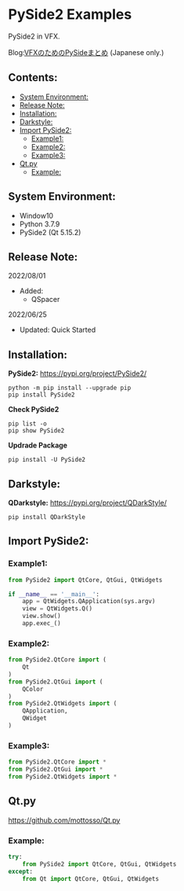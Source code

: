 # PySide2 Examples <!-- omit in toc -->
PySide2 in VFX.

Blog:[VFXのためのPySideまとめ](https://yamagishi-2bit.blogspot.com/2021/09/pyside.html) (Japanese only.)

## Contents: <!-- omit in toc -->

- [System Environment:](#system-environment)
- [Release Note:](#release-note)
- [Installation:](#installation)
- [Darkstyle:](#darkstyle)
- [Import PySide2:](#import-pyside2)
  - [Example1:](#example1)
  - [Example2:](#example2)
  - [Example3:](#example3)
- [Qt.py](#qtpy)
  - [Example:](#example)

## System Environment:
* Window10
* Python 3.7.9
* PySide2 (Qt 5.15.2)

## Release Note:
2022/08/01
- Added:
  - QSpacer

2022/06/25
- Updated: Quick Started


## Installation:
**PySide2:** https://pypi.org/project/PySide2/
```
python -m pip install --upgrade pip
pip install PySide2
```

**Check PySide2**
```
pip list -o
pip show PySide2
```

**Updrade Package**
```
pip install -U PySide2
```
## Darkstyle:
**QDarkstyle:** https://pypi.org/project/QDarkStyle/
```
pip install QDarkStyle
```

## Import PySide2:
### Example1:
```Python
from PySide2 import QtCore, QtGui, QtWidgets

if __name__ == '__main__':
    app = QtWidgets.QApplication(sys.argv)
    view = QtWidgets.Q()
    view.show()
    app.exec_()
```

### Example2:
```Python
from PySide2.QtCore import (
    Qt
)
from PySide2.QtGui import (
    QColor
)
from PySide2.QtWidgets import (
    QApplication,
    QWidget
)
```

### Example3:
```Python
from PySide2.QtCore import *
from PySide2.QtGui import *
from PySide2.QtWidgets import *
```

## Qt.py
https://github.com/mottosso/Qt.py

### Example:
```Python
try:
    from PySide2 import QtCore, QtGui, QtWidgets
except:
    from Qt import QtCore, QtGui, QtWidgets
```